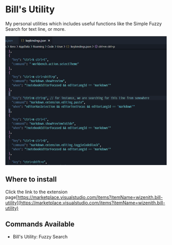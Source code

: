 # Bill's Utility

My personal utilities which includes useful functions like the Simple Fuzzy Search for text line, or more.

![demo](https://raw.githubusercontent.com/wizenith/BillsFuzzySearch/master/demo.gif)

## Where to install
Click the link to the extension page[https://marketplace.visualstudio.com/items?itemName=wizenith.bill-utility](https://marketplace.visualstudio.com/items?itemName=wizenith.bill-utility)

## Commands Available

* Bill's Utility: Fuzzy Search
